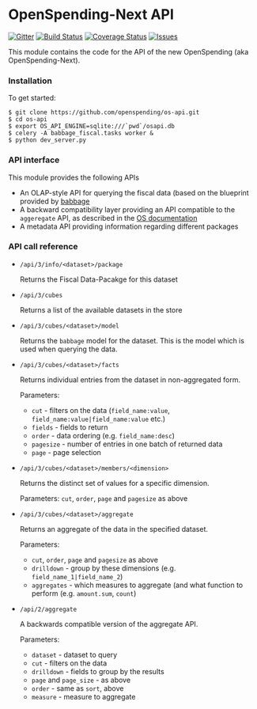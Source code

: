 # OpenSpending-Next API

[![Gitter](https://img.shields.io/gitter/room/openspending/chat.svg)](https://gitter.im/openspending/chat)
[![Build Status](https://travis-ci.org/openspending/os-api.svg?branch=master)](https://travis-ci.org/openspending/os-api)
[![Coverage Status](https://coveralls.io/repos/openspending/os-api/badge.svg?branch=master&service=github)](https://coveralls.io/github/openspending/os-api?branch=master)
[![Issues](https://img.shields.io/badge/issue-tracker-orange.svg)](https://github.com/openspending/openspending/issues)

This module contains the code for the API of the new OpenSpending (aka OpenSpending-Next). 
 
### Installation

To get started:

```
$ git clone https://github.com/openspending/os-api.git
$ cd os-api
$ export OS_API_ENGINE=sqlite:///`pwd`/osapi.db
$ celery -A babbage_fiscal.tasks worker &
$ python dev_server.py
```

### API interface

This module provides the following APIs 

 - An OLAP-style API for querying the fiscal data (based on the blueprint provided by [babbage](https://github.com/openspending/babbage)  
 - A backward compatibility layer providing an API compatible to the `aggeregate` API, as described in the [OS documentation](http://community.openspending.org/help/aggregate/)
 - A metadata API providing information regarding different packages
 
### API call reference

 - `/api/3/info/<dataset>/package`
    
   Returns the Fiscal Data-Pacakge for this dataset

 - `/api/3/cubes`
 
   Returns a list of the available datasets in the store
   
 - `/api/3/cubes/<dataset>/model`
 
   Returns the `babbage` model for the dataset. This is the model which is used  when querying the data.
   
 - `/api/3/cubes/<dataset>/facts`
 
   Returns individual entries from the dataset in non-aggregated form.
   
   Parameters:
   - `cut` - filters on the data (`field_name:value`, `field_name:value|field_name:value` etc.) 
   - `fields` - fields to return
   - `order` - data ordering (e.g. `field_name:desc`)
   - `pagesize` - number of entries in one batch of returned data
   - `page` - page selection
   
 - `/api/3/cubes/<dataset>/members/<dimension>`
 
   Returns the distinct set of values for a specific dimension.
   
   Parameters: `cut`, `order`, `page` and `pagesize` as above
   
 - `/api/3/cubes/<dataset>/aggregate`
 
   Returns an aggregate of the data in the specified dataset.
   
   Parameters: 
   - `cut`, `order`, `page` and `pagesize` as above
   - `drilldown` - group by these dimensions (e.g. `field_name_1|field_name_2`)
   - `aggregates` - which measures to aggregate (and what function to perform (e.g. `amount.sum`, `count`)
   
 - `/api/2/aggregate`    
  
   A backwards compatible version of the aggregate API.
  
   Parameters:
   - `dataset` - dataset to query
   - `cut` - filters on the data
   - `drilldown` - fields to group by the results
   - `page` and `page_size` - as above
   - `order` - same as `sort`, above
   - `measure` - measure to aggregate

